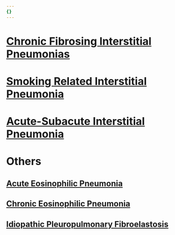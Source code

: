 ```yaml
---
{}
---
```

   
# [Chronic Fibrosing Interstitial Pneumonias](../../../Pulmonary%20Medicine/02.%20Diseases%20of%20the%20Lung%20Parenchyma/02.1.%20Diffuse%20Parenchymal%20Lung%20Disease/Idiopathic%20Interstitial%20Pneumonias/Chronic%20Fibrosing%20Interstitial%20Pneumonias.md)   
   
# [Smoking Related Interstitial Pneumonia](../../../Pulmonary%20Medicine/02.%20Diseases%20of%20the%20Lung%20Parenchyma/02.1.%20Diffuse%20Parenchymal%20Lung%20Disease/Idiopathic%20Interstitial%20Pneumonias/Smoking%20Related%20Interstitial%20Pneumonia.md)   
   
# [Acute-Subacute Interstitial Pneumonia](../../../Pulmonary%20Medicine/02.%20Diseases%20of%20the%20Lung%20Parenchyma/02.1.%20Diffuse%20Parenchymal%20Lung%20Disease/Idiopathic%20Interstitial%20Pneumonias/Acute-Subacute%20Interstitial%20Pneumonia.md)   
   
# Others   
## [Acute Eosinophilic Pneumonia](../../../Pulmonary%20Medicine/02.%20Diseases%20of%20the%20Lung%20Parenchyma/02.2.%20Eosinophilic%20Lung%20Diseases/Acute%20Eosinophilic%20Pneumonia.md)   
## [Chronic Eosinophilic Pneumonia](../../../Pulmonary%20Medicine/02.%20Diseases%20of%20the%20Lung%20Parenchyma/02.2.%20Eosinophilic%20Lung%20Diseases/Chronic%20Eosinophilic%20Pneumonia.md)   
## [Idiopathic Pleuropulmonary Fibroelastosis](/not_created.md)